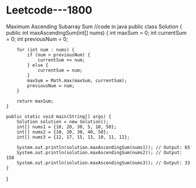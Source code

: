 # Leetcode---1800
Maximum Ascending Subarray Sum 
//code in java
public class Solution {
    public int maxAscendingSum(int[] nums) {
        int maxSum = 0;
        int currentSum = 0;
        int previousNum = 0;

        for (int num : nums) {
            if (num > previousNum) {
                currentSum += num;
            } else {
                currentSum = num;
            }
            maxSum = Math.max(maxSum, currentSum);
            previousNum = num;
        }

        return maxSum;
    }

    public static void main(String[] args) {
        Solution solution = new Solution();
        int[] nums1 = {10, 20, 30, 5, 10, 50};
        int[] nums2 = {10, 20, 30, 40, 50};
        int[] nums3 = {12, 17, 15, 13, 10, 11, 12};

        System.out.println(solution.maxAscendingSum(nums1)); // Output: 65
        System.out.println(solution.maxAscendingSum(nums2)); // Output: 150
        System.out.println(solution.maxAscendingSum(nums3)); // Output: 33
    }
}
